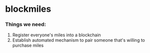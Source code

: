 # blockmiles

### Things we need:
1. Register everyone's <insert airline here> miles into a blockchain
2. Establish automated mechanism to pair someone that's willing to purchase miles
